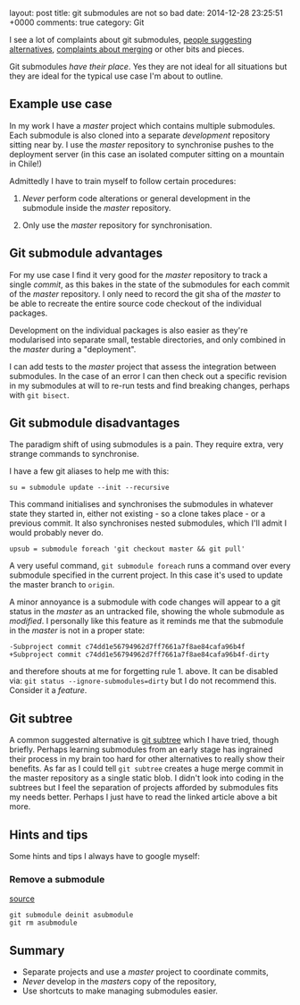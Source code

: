 layout: post
title: git submodules are not so bad
date: 2014-12-28 23:25:51 +0000
comments: true
category: Git

I see a lot of complaints about git submodules, [people suggesting alternatives](http://blogs.atlassian.com/2013/05/alternatives-to-git-submodule-git-subtree/), [complaints about merging](https://codingkilledthecat.wordpress.com/2012/04/28/why-your-company-shouldnt-use-git-submodules/) or other bits and pieces.

Git submodules *have their place*. Yes they are not ideal for all situations but they are ideal for the typical use case I'm about to outline.

## Example use case

In my work I have a *master* project which contains multiple submodules. Each submodule is also cloned into a separate *development* repository sitting near by. I use the *master* repository to synchronise pushes to the deployment server (in this case an isolated computer sitting on a mountain in Chile!)

Admittedly I have to train myself to follow certain procedures:

1. *Never* perform code alterations or general development in the submodule inside the *master* repository.

2. Only use the *master* repository for synchronisation.

## Git submodule advantages

For my use case I find it very good for the *master* repository to track a single *commit*, as this bakes in the state of the submodules for each commit of the *master* repository. I only need to record the git sha of the *master* to be able to recreate the entire source code checkout of the individual packages.

Development on the individual packages is also easier as they're modularised into separate small, testable directories, and only combined in the *master* during a "deployment".

I can add tests to the *master* project that assess the integration between submodules. In the case of an error I can then check out a specific revision in my submodules at will to re-run tests and find breaking changes, perhaps with `git bisect`.

## Git submodule disadvantages

The paradigm shift of using submodules is a pain. They require extra, very strange commands to synchronise.

I have a few git aliases to help me with this:

```
su = submodule update --init --recursive
```

This command initialises and synchronises the submodules in whatever state they started in, either not existing - so a clone takes place - or a previous commit. It also synchronises nested submodules, which I'll admit I would probably never do.

```
upsub = submodule foreach 'git checkout master && git pull'
```

A very useful command, `git submodule foreach` runs a command over every submodule specified in the current project. In this case it's used to update the master branch to `origin`.

A minor annoyance is a submodule with code changes will appear to a git status in the *master* as an untracked file, showing the whole submodule as *modified*. I personally like this feature as it reminds me that the submodule in the *master* is not in a proper state:

```
-Subproject commit c74dd1e56794962d7ff7661a7f8ae84cafa96b4f
+Subproject commit c74dd1e56794962d7ff7661a7f8ae84cafa96b4f-dirty
```

and therefore shouts at me for forgetting rule 1. above. It can be disabled via: `git status --ignore-submodules=dirty` but I do not recommend this. Consider it a *feature*.

## Git subtree

A common suggested alternative is [git subtree](http://git-scm.com/book/en/v1/Git-Tools-Subtree-Merging) which I have tried, though briefly. Perhaps learning submodules from an early stage has ingrained their process in my brain too hard for other alternatives to really show their benefits. As far as I could tell `git subtree` creates a huge merge commit in the master repository as a single static blob. I didn't look into coding in the subtrees but I feel the separation of projects afforded by submodules fits my needs better. Perhaps I just have to read the linked article above a bit more.

## Hints and tips

Some hints and tips I always have to google myself:

### Remove a submodule
[source](http://stackoverflow.com/a/16162000/56711)

```
git submodule deinit asubmodule
git rm asubmodule
```

## Summary

* Separate projects and use a *master* project to coordinate commits,
* *Never* develop in the *master*s copy of the repository,
* Use shortcuts to make managing submodules easier.
